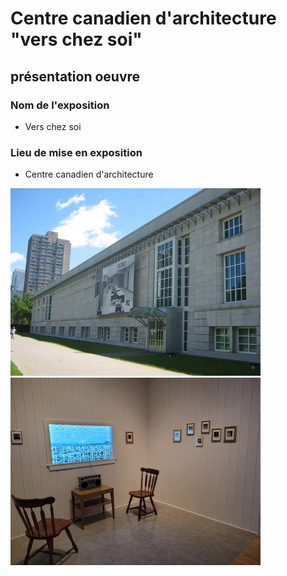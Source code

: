 # Centre canadien d'architecture "vers chez soi"

##  présentation oeuvre

### Nom de l'exposition

- Vers chez soi

### Lieu de mise en exposition

- Centre canadien d'architecture
<img src="photos/travail_c_presentation_orale_entree.jpg" width=400px heigth=400px />
<img src="photos/travail_c_presentation_orale_chaise.png" width=400px heigth=400px />
